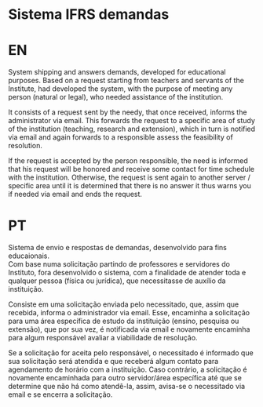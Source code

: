 # Sistema IFRS demandas
<h1> EN </h1>
<p>System shipping and answers demands, developed for educational purposes.
Based on a request starting from teachers and servants of the Institute, had developed the system, with the purpose of meeting any person (natural or legal), who needed assistance of the institution.</p>

<p>It consists of a request sent by the needy, that once received, informs the administrator via email. This forwards the request to a specific area of ​​study of the institution (teaching, research and extension), which in turn is notified via email and again forwards to a responsible assess the feasibility of resolution.</p>

<p>If the request is accepted by the person responsible, the need is informed that his request will be honored and receive some contact for time schedule with the institution. Otherwise, the request is sent again to another server / specific area until it is determined that there is no answer it thus warns you if needed via email and ends the request.</p>

<h1> PT </h1>
<p>Sistema de envio e respostas de demandas, desenvolvido para fins educaionais.<br>
Com base numa solicitação partindo de professores e servidores do Instituto, fora desenvolvido o sistema, com a finalidade de atender toda e qualquer pessoa (física ou jurídica), que necessitasse de auxílio da instituição.</p>
<p>Consiste em uma solicitação enviada pelo necessitado, que, assim que recebida, informa o administrador via email. Esse, encaminha a solicitação para uma área específica de estudo da instituição (ensino, pesquisa ou extensão), que por sua vez, é notificada via email e novamente encaminha para algum responsável avaliar a viabilidade de resolução.</p>
<p>Se a solicitação for aceita pelo responsável, o necessitado é informado que sua solicitação será atendida e que receberá algum contato para agendamento de horário com a instituição. Caso contrário, a solicitação é novamente encaminhada para outro servidor/área específica até que se determine que não há como atendê-la, assim, avisa-se o necessitado via email e se encerra a solicitação. </p>
